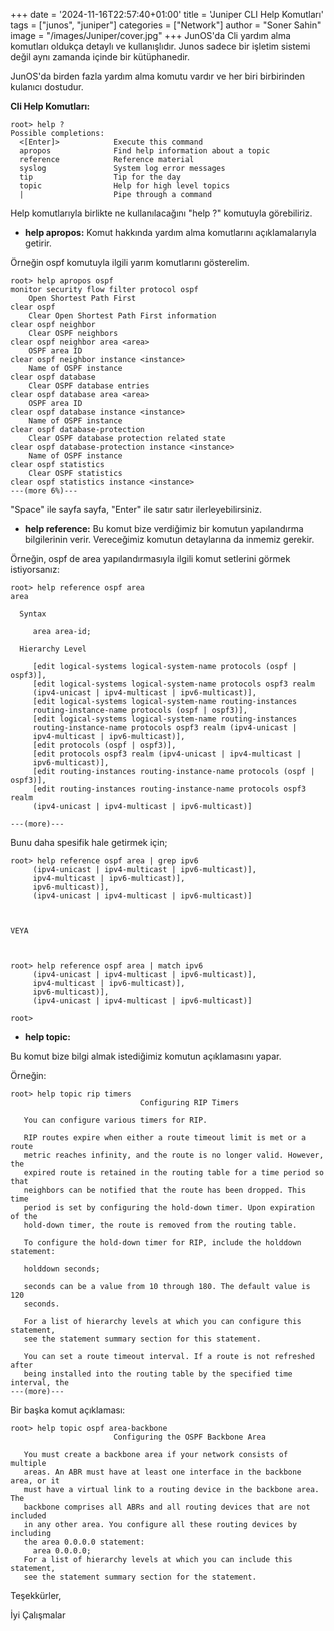 +++
date = '2024-11-16T22:57:40+01:00'
title = 'Juniper CLI Help Komutları'
tags = ["junos", "juniper"]
categories = ["Network"]
author = "Soner Sahin"
image = "/images/Juniper/cover.jpg"
+++
JunOS'da Cli yardım alma komutları oldukça detaylı ve kullanışlıdır. Junos sadece bir işletim sistemi değil aynı zamanda içinde bir kütüphanedir. 

JunOS'da birden fazla yardım alma komutu vardır ve her biri birbirinden kulanıcı dostudur.

**Cli Help Komutları:**
```
root> help ?   
Possible completions:
  <[Enter]>            Execute this command
  apropos              Find help information about a topic
  reference            Reference material
  syslog               System log error messages
  tip                  Tip for the day
  topic                Help for high level topics
  |                    Pipe through a command
```

Help komutlarıyla birlikte ne kullanılacağını "help ?" komutuyla görebiliriz.

- **help apropos:**
Komut hakkında yardım alma komutlarını açıklamalarıyla getirir.

Örneğin ospf komutuyla ilgili yarım komutlarını gösterelim.

```
root> help apropos ospf 
monitor security flow filter protocol ospf 
    Open Shortest Path First
clear ospf 
    Clear Open Shortest Path First information
clear ospf neighbor 
    Clear OSPF neighbors
clear ospf neighbor area <area> 
    OSPF area ID
clear ospf neighbor instance <instance> 
    Name of OSPF instance
clear ospf database 
    Clear OSPF database entries
clear ospf database area <area> 
    OSPF area ID
clear ospf database instance <instance> 
    Name of OSPF instance
clear ospf database-protection 
    Clear OSPF database protection related state
clear ospf database-protection instance <instance> 
    Name of OSPF instance
clear ospf statistics 
    Clear OSPF statistics
clear ospf statistics instance <instance> 
---(more 6%)---
```

"Space" ile sayfa sayfa, "Enter" ile satır satır ilerleyebilirsiniz.


- **help reference:**
Bu komut bize verdiğimiz bir komutun yapılandırma bilgilerinin verir. Vereceğimiz komutun detaylarına da inmemiz gerekir. 

Örneğin, ospf de area yapılandırmasıyla ilgili  komut setlerini görmek istiyorsanız:
```
root> help reference ospf area    
area

  Syntax

     area area-id;

  Hierarchy Level

     [edit logical-systems logical-system-name protocols (ospf | ospf3)],
     [edit logical-systems logical-system-name protocols ospf3 realm
     (ipv4-unicast | ipv4-multicast | ipv6-multicast)],
     [edit logical-systems logical-system-name routing-instances
     routing-instance-name protocols (ospf | ospf3)],
     [edit logical-systems logical-system-name routing-instances
     routing-instance-name protocols ospf3 realm (ipv4-unicast |
     ipv4-multicast | ipv6-multicast)],
     [edit protocols (ospf | ospf3)],
     [edit protocols ospf3 realm (ipv4-unicast | ipv4-multicast |
     ipv6-multicast)],
     [edit routing-instances routing-instance-name protocols (ospf | ospf3)],
     [edit routing-instances routing-instance-name protocols ospf3 realm
     (ipv4-unicast | ipv4-multicast | ipv6-multicast)]

---(more)---
```

Bunu daha spesifik hale getirmek için;

```
root> help reference ospf area | grep ipv6     
     (ipv4-unicast | ipv4-multicast | ipv6-multicast)],
     ipv4-multicast | ipv6-multicast)],
     ipv6-multicast)],
     (ipv4-unicast | ipv4-multicast | ipv6-multicast)]



VEYA



root> help reference ospf area | match ipv6   
     (ipv4-unicast | ipv4-multicast | ipv6-multicast)],
     ipv4-multicast | ipv6-multicast)],
     ipv6-multicast)],
     (ipv4-unicast | ipv4-multicast | ipv6-multicast)]

root> 
```


- **help topic:**

Bu komut bize bilgi almak istediğimiz komutun açıklamasını yapar.

Örneğin:
```
root> help topic rip timers    
                             Configuring RIP Timers

   You can configure various timers for RIP.

   RIP routes expire when either a route timeout limit is met or a route
   metric reaches infinity, and the route is no longer valid. However, the
   expired route is retained in the routing table for a time period so that
   neighbors can be notified that the route has been dropped. This time
   period is set by configuring the hold-down timer. Upon expiration of the
   hold-down timer, the route is removed from the routing table.

   To configure the hold-down timer for RIP, include the holddown statement:

   holddown seconds;

   seconds can be a value from 10 through 180. The default value is 120
   seconds.

   For a list of hierarchy levels at which you can configure this statement,
   see the statement summary section for this statement.

   You can set a route timeout interval. If a route is not refreshed after
   being installed into the routing table by the specified time interval, the
---(more)---
```

Bir başka komut açıklaması:
```
root> help topic ospf area-backbone     
                       Configuring the OSPF Backbone Area

   You must create a backbone area if your network consists of multiple
   areas. An ABR must have at least one interface in the backbone area, or it
   must have a virtual link to a routing device in the backbone area. The
   backbone comprises all ABRs and all routing devices that are not included
   in any other area. You configure all these routing devices by including
   the area 0.0.0.0 statement:
     area 0.0.0.0;
   For a list of hierarchy levels at which you can include this statement,
   see the statement summary section for the statement.
```


Teşekkürler,

İyi Çalışmalar